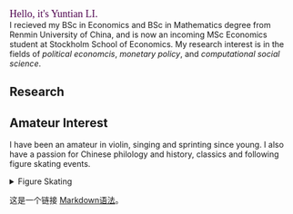 <font face="黑体" size=4 color=#500650>Hello, it's Yuntian LI.</font> <br />
I recieved my BSc in Economics and BSc in Mathematics degree from Renmin University of China, and is now an incoming MSc Economics student at Stockholm School of Economics. My research interest is in the fields of *political economcis*, *monetary policy*, and *computational social science*.

## Research

## Amateur Interest
I have been an amateur in violin, singing and sprinting since young. I also have a passion for Chinese philology and history, classics and following figure skating events.

<details>
  <summary>Figure Skating</summary>
  I will post unofficial China national figure skating competition archives of women single skaters videos on my
  
  [youtube](https://www.youtube.com/@YinYaoyaa "YinYaoyaa") and [bilibili](https://space.bilibili.com/674939000?spm_id_from=333.1007.0.0 "愔杳yaa") channel. I shot some of the videos at the spot of competition and the others are live recordings. <br />
   I'm a huge fan of 金书贤（JIN Shuxian） and Аделия Петросян （Adeliia Petrosian） ~
</details>



这是一个链接 [Markdown语法](https://markdown.com.cn)。





